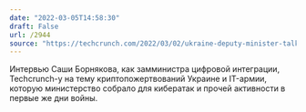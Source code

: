 ```yaml
---
date: "2022-03-05T14:58:30"
draft: False
url: /2944
source: "https://techcrunch.com/2022/03/02/ukraine-deputy-minister-talks-it-army-and-deploying-25m-in-donated-crypto/"
---
```


Интервью Саши Борнякова, как замминистра цифровой интеграции, Techcrunch-у на тему криптопожертвований Украине и IT-армии, которую министерство собрало для кибератак и прочей активности в первые же дни войны.
